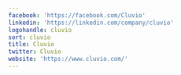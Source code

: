 ```yaml
---
facebook: 'https://facebook.com/Cluvio'
linkedin: 'https://linkedin.com/company/cluvio'
logohandle: cluvio
sort: cluvio
title: Cluvio
twitter: Cluvio
website: 'https://www.cluvio.com/'
---
```

